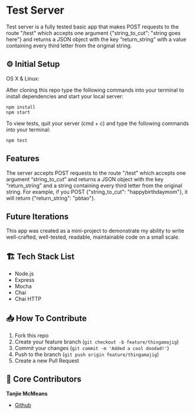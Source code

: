 # Test Server

Test server is a fully tested basic app that makes POST requests to the route "/test" which accepts one argument {"string_to_cut": "string goes here"} and returns a JSON object with the key “return_string” with a value containing every third letter from the original string.

## ⚙️ Initial Setup

OS X & Linux:

After cloning this repo type the following commands into your terminal to install dependencies and start your local server:

```
npm install
npm start
```

To view tests, quit your server (cmd + c) and type the following commands into your terminal:

```
npm test
```

## Features

The server accepts POST requests to the route "/test" which accepts one argument “string_to_cut” and returns a JSON object with the key “return_string” and a string containing every third letter from the original string. For example, if you POST {"string_to_cut": "happybirthdaymom"}, it will return {"return_string": "pbtao"}.

## Future Iterations

This app was created as a mini-project to demonstrate my ability to write well-crafted, well-tested, readable, maintainable code on a small scale.

## 🏗 Tech Stack List

- Node.js
- Express
- Mocha
- Chai
- Chai HTTP

## 📥 How To Contribute

1. Fork this repo
2. Create your feature branch (`git checkout -b feature/thingamajig`)
3. Commit your changes (`git commit -m 'Added a cool doodad!'`)
4. Push to the branch (`git push origin feature/thingamajig`)
5. Create a new Pull Request

## 🚀 Core Contributors

**Tanjie McMeans**

- [Github](https://github.com/TMcMeans/)
